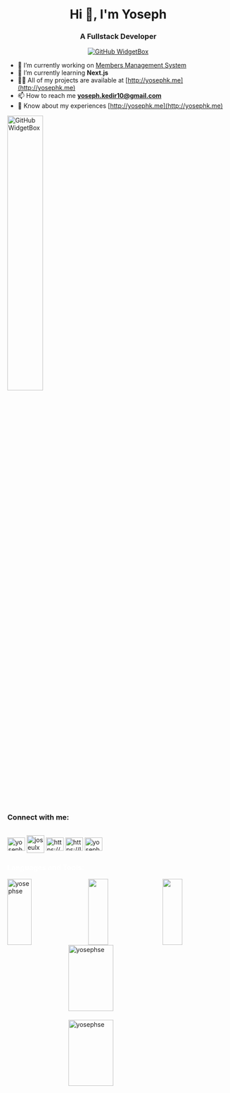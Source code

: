 <h1 align="center">Hi 👋, I'm Yoseph</h1>
<h3 align="center">A Fullstack Developer</h3>

<div align="center">
  <a href="https://github.com/YosephSE">
    <img src="https://github-widgetbox.vercel.app/api/profile?username=yosephse&data=followers,repositories,stars,commits&theme=viridescent" alt="GitHub WidgetBox">
  </a>
</div>

- 🔭 I’m currently working on [Members Management System](https://github.com/classic-CRMs/)
- 🌱 I’m currently learning **Next.js**
- 👨‍💻 All of my projects are available at [http://yosephk.me](http://yosephk.me)
- 📫 How to reach me **yoseph.kedir10@gmail.com**
- 📄 Know about my experiences [http://yosephk.me](http://yosephk.me)

<div style="width: 100%; align:center;">
  <a href="https://github.com/YosephSE?tab=repositories">
    <img src="https://github-widgetbox.vercel.app/api/skills?languages=js,ts,python,html,css,bash,json,yaml,postgresql,mysql,powershell,markdown&frameworks=react,next,bootstrap,tailwind,express&tools=git,docker,npm,yarn,webpack,firebase,mongodb,wordpress,vercel,redis,nodejs,heroku,aws,prettier&includeNames=true" alt="GitHub WidgetBox" style="width: 40%;">
  </a>
</div>

<h3 align="left" style="">Connect with me:</h3>
<p align="left" style="display: flex">

<a href="https://linkedin.com/in/yoseph-kedir" target="blank"><img align="center" src="https://raw.githubusercontent.com/rahuldkjain/github-profile-readme-generator/master/src/images/icons/Social/linked-in-alt.svg" alt="yoseph-kedir" height="30" width="40" /></a>
<a href="https://t.me/joseulx" target="blank"><img align="center" src="https://user-images.githubusercontent.com/49933115/139837223-bf23d3a9-4638-4e17-994a-ac8678d5f517.png" alt="joseulx" height="40" width="40" /></a>
<a href="https://www.hackerrank.com/profile/yoseph_kedir10" target="blank"><img align="center" src="https://raw.githubusercontent.com/rahuldkjain/github-profile-readme-generator/master/src/images/icons/Social/hackerrank.svg" alt="https://www.hackerrank.com/profile/yoseph_kedir10" height="30" width="40" /></a>
<a href="https://leetcode.com/u/yoseph-kedir/" target="blank"><img align="center" src="https://raw.githubusercontent.com/rahuldkjain/github-profile-readme-generator/master/src/images/icons/Social/leet-code.svg" alt="https://leetcode.com/u/yoseph-kedir/" height="30" width="40" /></a>
<a href="https://twitter.com/yosephkedir" target="blank"><img align="center" src="https://raw.githubusercontent.com/rahuldkjain/github-profile-readme-generator/master/src/images/icons/Social/twitter.svg" alt="yosephkedir" height="30" width="40" /></a>

</p>

<h3 align="left" style="color: #ffffff;">Languages and Tools:</h3>

<!-- <p style="text-align: center;">
    <a href="https://www.gnu.org/software/bash/" target="_blank" rel="noreferrer">
        <img src="https://www.vectorlogo.zone/logos/gnu_bash/gnu_bash-icon.svg" alt="bash logo" width="40" height="40"/>
    </a>
    <a href="https://getbootstrap.com" target="_blank" rel="noreferrer">
        <img src="https://raw.githubusercontent.com/devicons/devicon/master/icons/bootstrap/bootstrap-plain-wordmark.svg" alt="bootstrap logo" width="40" height="40"/>
    </a>
    <a href="https://www.w3schools.com/css/" target="_blank" rel="noreferrer">
        <img src="https://raw.githubusercontent.com/devicons/devicon/master/icons/css3/css3-original-wordmark.svg" alt="CSS3 logo" width="40" height="40"/>
    </a>
    <a href="https://expressjs.com" target="_blank" rel="noreferrer">
        <img src="https://raw.githubusercontent.com/devicons/devicon/master/icons/express/express-original-wordmark.svg" alt="express logo" width="40" height="40"/>
    </a>
    <a href="https://firebase.google.com/" target="_blank" rel="noreferrer">
        <img src="https://www.vectorlogo.zone/logos/firebase/firebase-icon.svg" alt="firebase logo" width="40" height="40"/>
    </a>
    <a href="https://flask.palletsprojects.com/" target="_blank" rel="noreferrer">
        <img src="https://www.vectorlogo.zone/logos/pocoo_flask/pocoo_flask-icon.svg" alt="flask logo" width="40" height="40"/>
    </a>
    <a href="https://git-scm.com/" target="_blank" rel="noreferrer">
        <img src="https://www.vectorlogo.zone/logos/git-scm/git-scm-icon.svg" alt="git logo" width="40" height="40"/>
    </a>
    <a href="https://www.w3.org/html/" target="_blank" rel="noreferrer">
        <img src="https://raw.githubusercontent.com/devicons/devicon/master/icons/html5/html5-original-wordmark.svg" alt="HTML5 logo" width="40" height="40"/>
    </a>
    <a href="https://developer.mozilla.org/en-US/docs/Web/JavaScript" target="_blank" rel="noreferrer">
        <img src="https://raw.githubusercontent.com/devicons/devicon/master/icons/javascript/javascript-original.svg" alt="JavaScript logo" width="40" height="40"/>
    </a>
    <a href="https://jestjs.io" target="_blank" rel="noreferrer">
        <img src="https://www.vectorlogo.zone/logos/jestjsio/jestjsio-icon.svg" alt="Jest logo" width="40" height="40"/>
    </a>
    <a href="https://www.linux.org/" target="_blank" rel="noreferrer">
        <img src="https://raw.githubusercontent.com/devicons/devicon/master/icons/linux/linux-original.svg" alt="Linux logo" width="40" height="40"/>
    </a>
    <a href="https://www.mongodb.com/" target="_blank" rel="noreferrer">
        <img src="https://raw.githubusercontent.com/devicons/devicon/master/icons/mongodb/mongodb-original-wordmark.svg" alt="MongoDB logo" width="40" height="40"/>
    </a>
    <a href="https://www.mysql.com/" target="_blank" rel="noreferrer">
        <img src="https://raw.githubusercontent.com/devicons/devicon/master/icons/mysql/mysql-original-wordmark.svg" alt="MySQL logo" width="40" height="40"/>
    </a>
    <a href="https://nextjs.org/" target="_blank" rel="noreferrer">
        <img src="https://cdn.worldvectorlogo.com/logos/nextjs-2.svg" alt="Next.js logo" width="40" height="40"/>
    </a>
    <a href="https://nodejs.org" target="_blank" rel="noreferrer">
        <img src="https://raw.githubusercontent.com/devicons/devicon/master/icons/nodejs/nodejs-original-wordmark.svg" alt="Node.js logo" width="40" height="40"/>
    </a>
    <a href="https://www.postgresql.org" target="_blank" rel="noreferrer">
        <img src="https://raw.githubusercontent.com/devicons/devicon/master/icons/postgresql/postgresql-original-wordmark.svg" alt="PostgreSQL logo" width="40" height="40"/>
    </a>
    <a href="https://postman.com" target="_blank" rel="noreferrer">
        <img src="https://www.vectorlogo.zone/logos/getpostman/getpostman-icon.svg" alt="Postman logo" width="40" height="40"/>
    </a>
    <a href="https://www.python.org" target="_blank" rel="noreferrer">
        <img src="https://raw.githubusercontent.com/devicons/devicon/master/icons/python/python-original.svg" alt="Python logo" width="40" height="40"/>
    </a>
    <a href="https://reactjs.org/" target="_blank" rel="noreferrer">
        <img src="https://raw.githubusercontent.com/devicons/devicon/master/icons/react/react-original-wordmark.svg" alt="React logo" width="40" height="40"/>
    </a>
    <a href="https://reactnative.dev/" target="_blank" rel="noreferrer">
        <img src="https://reactnative.dev/img/header_logo.svg" alt="React Native logo" width="40" height="40"/>
    </a>
    <a href="https://tailwindcss.com/" target="_blank" rel="noreferrer">
        <img src="https://www.vectorlogo.zone/logos/tailwindcss/tailwindcss-icon.svg" alt="Tailwind CSS logo" width="40" height="40"/>
    </a>
    <a href="https://www.typescriptlang.org/" target="_blank" rel="noreferrer">
        <img src="https://raw.githubusercontent.com/devicons/devicon/master/icons/typescript/typescript-original.svg" alt="TypeScript logo" width="40" height="40"/>
    </a>
</p> -->
<div style="display: flex; justify-content: space-between; align-items: center;">
    <img src="https://github-readme-stats.vercel.app/api/top-langs?username=yosephse&show_icons=true&locale=en&layout=compact&theme=dark" alt="yosephse" width='33%' height="150px"/>
    <img src="http://github-profile-summary-cards.vercel.app/api/cards/most-commit-language?username=YosephSE&theme=2077" width='30%' height="150px"/>
    <img src="http://github-profile-summary-cards.vercel.app/api/cards/repos-per-language?username=YosephSE&theme=2077" width='30%' height="150px"/>
</div>

<div style="display: flex; flex-direction: column; justify-content: space-between; align-items: center; width: 100%; margin: 0 auto;">
    <img src="https://github-readme-stats.vercel.app/api?username=yosephse&show_icons=true&locale=en&theme=dark" alt="yosephse" style="width: 45%; margin-bottom: 20px;" height="150em" />
    <img src="https://github-readme-streak-stats.herokuapp.com/?user=yosephse&theme=dark" alt="yosephse" style="width: 45%;" height="150em" />
</div>
